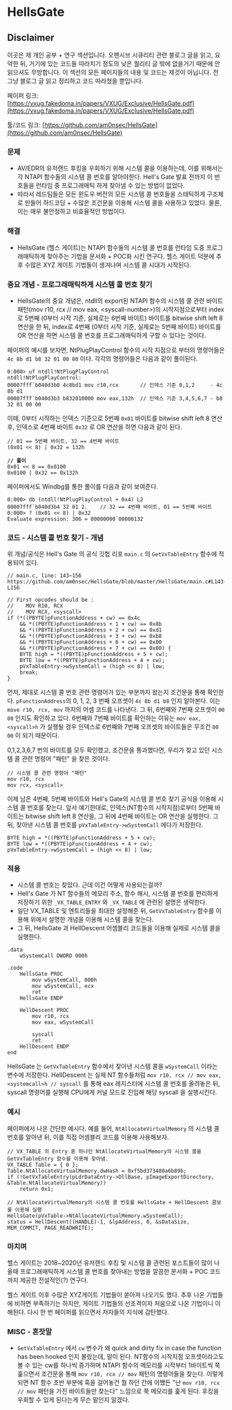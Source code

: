 # HellsGate

## Disclaimer&#x20;

이곳은 제 개인 공부 + 연구 섹션입니다. 오펜시브 시큐리티 관련 블로그 글을 읽고, 요약한 뒤, 거기에 있는 코드들 따라치기 정도의 낮은 퀄리티 글 밖에 없을거기 때문에 안 읽으셔도 무방합니다. 이 섹션의 모든 페이지들의 내용 및 코드는 제것이 아닙니다. 전 그냥 블로그 글 읽고 정리하고 코드 따라쳤을 뿐입니다.

페이퍼 링크: [https://vxug.fakedoma.in/papers/VXUG/Exclusive/HellsGate.pdf](https://vxug.fakedoma.in/papers/VXUG/Exclusive/HellsGate.pdf)

툴/코드 링크: [https://github.com/am0nsec/HellsGate](https://github.com/am0nsec/HellsGate)

### 문제

* AV/EDR의 유저랜드 후킹을 우회하기 위해 시스템 콜을 이용하는데, 이를 위해서는 각 NTAPI 함수들의 시스템 콜 번호를 알아야한다. Hell's Gate 발표  전까지 이 번호들을 런타임 중 프로그래매틱 하게 찾아낼 수 있는 방법이 없었다.
* 따라서 레드팀들은 모든 윈도우 버전의 모든 시스템 콜 번호들을 스태틱하게 구조체로 만들어 하드코딩 + 수많은 조건문을 이용해 시스템 콜을 사용하고 있었다. 물론, 이는 매우 불안정하고 비효율적인 방법이다.

### 해결

* HellsGate (헬스 게이트)는 NTAPI 함수들의 시스템 콜 번호를 런타임 도중 프로그래매틱하게 찾아주는 기법을 문서화 + POC화 시킨 연구다. 헬스 게이트 덕분에 추후 수많은 XYZ 게이트 기법들이 생겨나며 시스템 콜 시대가 시작된다.

### 중요 개념 - 프로그래매틱하게 시스템 콜 번호 찾기

* HellsGate의 중요 개념은, ntdll의 export된 NTAPI 함수의 시스템 콜 관련 바이트 패턴(mov r10, rcx // mov eax, \<syscall-number>)의 시작지점으로부터 index로 5번째 (0부터 시작 기준, 실제로는 6번째 바이트) 바이트를 bitwise shift left 8 연산을 한 뒤, index로 4번째 (0부터 시작 기준, 실제로는 5번째 바이트) 바이트를 OR 연산을 하면 시스템 콜 번호를 프로그래매틱하게 구할 수 있다는 것이다.

페이퍼의 예시를 보자면, NtPlugPlayControl 함수의 시작 지점으로 부터의 명령어들은 `4c 8b d1 b8 32 01 00 00` 이다. 각각의 명령어들은 다음과  같이 풀이된다.

```
0:000> uf ntdll!NtPlugPlayControl  
ntdll!NtPlugPlayControl:  
00007fff`b040d3b0 4c8bd1 mov r10,rcx       // 인덱스 기준 0,1,2     - 4c 8b d1
00007fff`b040d3b3 b832010000 mov eax,132h  // 인덱스 기준 3,4,5,6,7 - b8 32 01 00 00
```

이때, 0부터 시작하는 인덱스 기준으로 5번째 `0x01` 바이트를 bitwise shift left 8 연산 후, 인덱스로 4번째 바이트 `0x32` 로 OR 연산을 하면 다음과 같이 된다.

<pre><code>// 01 == 5번째 바이트, 32 == 4번째 바이트 
(0x01 &#x3C;&#x3C; 8) | 0x32 = 132h

<strong>// 풀이
</strong>0x01 &#x3C;&#x3C; 8 == 0x0100 
0x0100 | 0x32 == 0x132h 
</code></pre>

페이퍼에서도 Windbg를 통한 풀이를 다음과 같이 보여준다.

```
0:000> db (ntdll!NtPlugPlayControl + 0x4) L2
00007fff`b040d3b4 32 01 2.    // 32 == 4번째 바이트, 01 == 5번째 바이트 
0:000> ? (0x01 << 8) | 0x32
Evaluate expression: 306 = 00000000`00000132
```

### 코드 - 시스템 콜 번호 찾기 - 개념&#x20;

위 개념/공식은 Hell's Gate 의 공식 깃헙 리포 `main.c` 의 `GetVxTableEntry` 함수에 적용되어 있다.

```
// main.c, line: 143~156 https://github.com/am0nsec/HellsGate/blob/master/HellsGate/main.c#L143-L156

// First opcodes should be :
//    MOV R10, RCX
//    MOV RCX, <syscall>
if (*((PBYTE)pFunctionAddress + cw) == 0x4c
	&& *((PBYTE)pFunctionAddress + 1 + cw) == 0x8b
	&& *((PBYTE)pFunctionAddress + 2 + cw) == 0xd1
	&& *((PBYTE)pFunctionAddress + 3 + cw) == 0xb8
	&& *((PBYTE)pFunctionAddress + 6 + cw) == 0x00
	&& *((PBYTE)pFunctionAddress + 7 + cw) == 0x00) {
	BYTE high = *((PBYTE)pFunctionAddress + 5 + cw);
	BYTE low = *((PBYTE)pFunctionAddress + 4 + cw);
	pVxTableEntry->wSystemCall = (high << 8) | low;
	break;
}
```

먼저, 제대로 시스템 콜 번호 관련 명령어가 있는 부분까지 왔는지 조건문을 통해 확인한다. `pFunctionAddress`의 0, 1, 2, 3 번째 오프셋이 `4c 8b d1 b8` 인지 알아본다. 이는 `move r10, rcx, mov` 까지의 어셈 코드를 나타낸다. 그 뒤, 6번째와 7번째 오프셋이 `00 00` 인지도 확인하고 있다. 6번째와 7번째 바이트를 확인하는 이유는 `mov eax, <syscall>h` 가 실행될 경우 인덱스로 6번째와 7번째 오프셋의 바이트들은 무조건 `00 00` 이 되기 때문이다.

0,1,2,3,6,7 번의 바이트를 모두 확인했고, 조건문을 통과했다면, 우리가 찾고 있던 시스템 콜 관련 명령어  "패턴" 을 찾은 것이다.

```
// 시스템 콜 관련 명령어 "패턴" 
mov r10, rcx
mov rcx, <syscall>
```

이제 남은 4번째, 5번째 바이트와 Hell's Gate의 시스템 콜 번호 찾기 공식을 이용해 시스템 콜 번호를 찾는다. 앞서 얘기한대로, 인덱스(NT함수의 시작지점)로부터 5번째 바이트는 bitwise shift left 8 연산을, 그 뒤에 4번째 바이트는 OR 연산을 실행한다. 그 뒤, 찾아낸 시스템 콜 번호를 `pVxTableEntry->wSystemCall` 에다가 저장한다.

```
BYTE high = *((PBYTE)pFunctionAddress + 5 + cw);
BYTE low = *((PBYTE)pFunctionAddress + 4 + cw);
pVxTableEntry->wSystemCall = (high << 8) | low;
```

### 적용

* 시스템 콜 번호는 찾았다. 근데 이건 어떻게 사용되는걸까?
* Hell's Gate 가 NT 함수들의 메모리 주소, 함수 해시, 시스템 콜 번호를 편리하게 저장하기 위한 `_VX_TABLE_ENTRY` 와 `_VX_TABLE` 에 관련된 설명은 생략한다.
* 일단 VX\_TABLE 및 엔트리들을 최대한 설정해준 뒤, `GetVxTableEntry` 함수를 이용해 위에서 설명한 개념을 이용해 시스템 콜을 찾는다.
* 그 뒤, HellsGate 과 HellDescent 어셈블리 코드들을 이용해 실제로 시스템 콜을 실행한다.

```
.data
	wSystemCall DWORD 000h

.code 
	HellsGate PROC
		mov wSystemCall, 000h
		mov wSystemCall, ecx
		ret
	HellsGate ENDP

	HellDescent PROC
		mov r10, rcx
		mov eax, wSystemCall

		syscall
		ret
	HellDescent ENDP
end
```

HellsGate 는 `GetVxTableEntry` 함수에서 찾아낸 시스템 콜을 `wSystemCall` 이라는 변수에 저장한다. HellDescent 는 실제 NT 함수들처럼 `mov r10, rcx // mov eax, <systemcall>h // syscall` 를 통해 eax 레지스터에 시스템 콜 번호를 올려놓은 뒤, syscall 명령어를 실행해 CPU에게 커널 모드로 진입해 해당 syscall 을 실행시킨다.

### 예시

페이퍼에서 나온 간단한 예시다. 예를 들어, `NtAllocateVirtualMemory` 의 시스템 콜 번호를 알아낸 뒤, 이를 직접 어셈블리 코드를 이용해 사용해보자.

```
// VX_TABLE 의 Entry 중 하나인 NtAllocateVirtualMemory의 시스템 콜을 GetVxTableEntry 함수를 이용해 찾아냄. 
VX_TABLE Table = { 0 };
Table.NtAllocateVirtualMemory.dwHash = 0xf5bd373480a6b89b;
if (!GetVxTableEntry(pLdrDataEntry->DllBase, pImageExportDirectory, &Table.NtAllocateVirtualMemory))
	return 0x1;

// NtAllocateVirtualMemory의 시스템 콜 번호를 HellsGate + HellDescent 콤보를 이용해 실행 
HellsGate(pVxTable->NtAllocateVirtualMemory.wSystemCall);
status = HellDescent((HANDLE)-1, &lpAddress, 0, &sDataSize, MEM_COMMIT, PAGE_READWRITE);
```

### 마치며

헬스 게이트는 2018\~2020년 유저랜드 후킹 및 시스템 콜 관련된 포스트들이 많이 나올때 프로그래매틱하게 시스템 콜 번호를 찾아내는 방법을 깔끔한 문서화 + POC 코드까지 제공한 전설적인(?) 연구다.

헬스 게이트 이후 수많은 XYZ게이트 기법들이 쏟아져 나오기도 했다. 추후 나온 기법들에 비하면 부족하기는 하지만, 게이트 기법들의 선조격이자 처음으로 나온 기법이니 이해된다. 다시 한 번 페이퍼를 읽으면서 저자들의 지식에 감탄했다.

### MISC - 혼잣말

* `GetVxTableEntry` 에서 `cw` 변수가 왜 quick and dirty fix in case the function has been hooked 인지 몰랐는데, 말이 된다. NT함수의 시작지점 오프셋이라고도 볼 수 있는 cw를 하나씩 증가하며 NTAPI 함수의 메모리를 시작부터 1바이트씩 쭉 훑으면서 조건문을 통해 `mov r10, rcx // mov` 패턴의 명령어들을 찾는다. 이렇게 되면 NT 함수 초반 부분에 훅을 걸어놓건 뭘 하던 간에 어쨌든 "난 `mov r10, rcx // mov` 패턴을 가진 바이트들만 찾는다" 느낌으로 쭉 메모리를 훑게 된다. 후킹을 우회할 수 있게 된다는게 무슨 말인지 알겠다.

